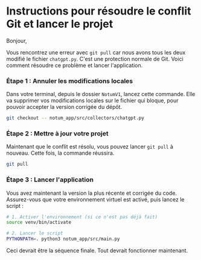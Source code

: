 # Instructions pour résoudre le conflit Git et lancer le projet

Bonjour,

Vous rencontrez une erreur avec `git pull` car nous avons tous les deux modifié le fichier `chatgpt.py`. C'est une protection normale de Git. Voici comment résoudre ce problème et lancer l'application.

### Étape 1 : Annuler les modifications locales

Dans votre terminal, depuis le dossier `NotumV1`, lancez cette commande. Elle va supprimer vos modifications locales sur le fichier qui bloque, pour pouvoir accepter la version corrigée du dépôt.

```bash
git checkout -- notum_app/src/collectors/chatgpt.py
```

### Étape 2 : Mettre à jour votre projet

Maintenant que le conflit est résolu, vous pouvez lancer `git pull` à nouveau. Cette fois, la commande réussira.

```bash
git pull
```

### Étape 3 : Lancer l'application

Vous avez maintenant la version la plus récente et corrigée du code. Assurez-vous que votre environnement virtuel est activé, puis lancez le script :

```bash
# 1. Activer l'environnement (si ce n'est pas déjà fait)
source venv/bin/activate

# 2. Lancer le script
PYTHONPATH=. python3 notum_app/src/main.py
```

Ceci devrait être la séquence finale. Tout devrait fonctionner maintenant.
